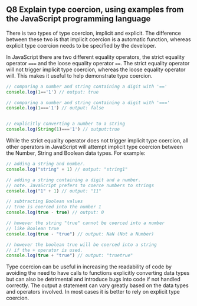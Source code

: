 ## Q8 	Explain type coercion, using examples from the JavaScript programming language

There is two types of type coercion, implicit and explicit. The difference between these two is that implicit coercion is a automatic function, whereas explicit type coercion needs to be specified by the developer.

In JavaScript there are two different equality operators, the strict equality operator `===` and the loose equality operator `==`.
The strict equality operator will not trigger implicit type coercion, whereas the loose equality operator will.
This makes it useful to help demonstrate type coercion.

```JavaScript
// comparing a number and string containing a digit with '=='
console.log(1=='1') // output: true

// comparing a number and string containing a digit with '==='
console.log(1==='1') // output: false


// explicitly converting a number to a string
console.log(String(1)==='1') // output:true
```
While the strict equality operator does not trigger implicit type coercion, all other operators in JavaScript will attempt implicit type coercion between the Number, String and Boolean data types. For example:
```JavaScript
// adding a string and number. 
console.log("string" + 1) // output: "string1"

// adding a string containing a digit and a number. 
// note. JavaScript prefers to coerce numbers to strings
console.log("1" + 1) // output: "11"

// subtracting Boolean values
// true is coerced into the number 1
console.log(true - true) // output: 0

// however the string "true" cannot be coerced into a number 
// like Boolean true
console.log(true - "true") // output: NaN (Not a Number)

// however the boolean true will be coerced into a string 
// if the + operator is used.
console.log(true + "true") // output: "truetrue"
```

Type coercion can be useful in increasing the readability of code by avoiding the need to have calls to functions explicitly converting data types but can also be detrimental and introduce bugs into code if not handled correctly.
The output a statement can vary greatly based on the data types and operators involved. In most cases it is better to rely on explicit type coercion.